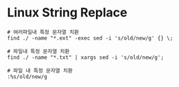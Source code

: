# Linux String Replace

```
# 여러파일내 특정 문자열 치환
find ./ -name "*.ext" -exec sed -i 's/old/new/g' {} \;

# 파일내 특정 문자열 치환
find ./ -name "*.txt" | xargs sed -i 's/old/new/g';

# 파일 내 특정 문자열 치환
:%s/old/new/g
```

<!--more-->

